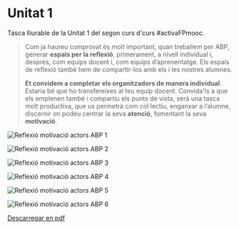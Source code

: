 Unitat 1
========

Tasca lliurable de la Unitat 1 del segon curs d'curs #activaFPmooc.

> Com ja haureu comprovat és molt important, quan treballem per ABP, generar **espais per la reflexió**, primerament, a nivell individual i, desprès, com equips docent i, com equips d’aprenentatge. Els espais de reflexió també hem de compartir-los amb els i les nostres alumnes.
>
> **Et convidem a completar els organitzadors de manera individual**. Estaria bé que ho transfereixes al teu equip docent. Convida'ls a que els emplenen també i compartiu els punts de vista, serà una tasca molt productiva, que us permetrà com col·lectiu, enganxar a l’alumne, discernir on podeu centrar la seva **atenció**, fomentant la seva **motivació**.


![Reflexió motivació actors ABP 1](reflexio-motivacio-actors-abp-1.png)


![Reflexió motivació actors ABP 2](reflexio-motivacio-actors-abp-2.png)


![Reflexió motivació actors ABP 3](reflexio-motivacio-actors-abp-3.png)


![Reflexió motivació actors ABP 4](reflexio-motivacio-actors-abp-4.png)


![Reflexió motivació actors ABP 5](reflexio-motivacio-actors-abp-5.png)


![Reflexió motivació actors ABP 6](reflexio-motivacio-actors-abp-6.png)


[Descarregar en pdf](reflexio-motivacio-actors-abp.pdf)

